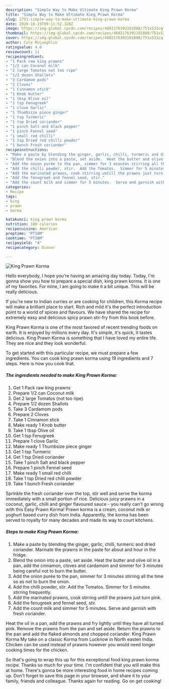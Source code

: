 ```yaml
---
description: "Simple Way to Make Ultimate King Prawn Korma"
title: "Simple Way to Make Ultimate King Prawn Korma"
slug: 2751-simple-way-to-make-ultimate-king-prawn-korma
date: 2020-10-19T09:11:52.328Z
image: https://img-global.cpcdn.com/recipes/4802176392101888/751x532cq70/king-prawn-korma-recipe-main-photo.jpg
thumbnail: https://img-global.cpcdn.com/recipes/4802176392101888/751x532cq70/king-prawn-korma-recipe-main-photo.jpg
cover: https://img-global.cpcdn.com/recipes/4802176392101888/751x532cq70/king-prawn-korma-recipe-main-photo.jpg
author: Cole McLaughlin
ratingvalue: 4.6
reviewcount: 11
recipeingredient:
- "1 Pack raw king prawns"
- "1/2 can Coconut milk"
- "2 large Tomatos not too ripe"
- "1/2 dozen Shallots"
- "3 Cardamom pods"
- "2 Cloves"
- "1 Cinnamon stick"
- "1 Knob butter"
- "1 tbsp Olive oil"
- "1 tsp Fenugreek"
- "1 clove Garlic"
- "1 Thumbsize piece ginger"
- "1 tsp Turmeric"
- "1 tsp Dried coriander"
- "1 pinch Salt and black pepper"
- "1 pinch Fennel seed"
- "1 small red chilli"
- "1 tsp Dried red chilli powder"
- "1 bunch Fresh coriander"
recipeinstructions:
- "Make a paste by blending the ginger, garlic, chilli, turmeric and dried coriander.  Marinate the prawns in the paste for about and hour in the fridge."
- "Blend the onion into a paste, set aside.  Heat the butter and olive oil in a pan, add the cinnamon, cloves and cardamom and simmer for 3 minutes being careful not to burn the butter."
- "Add the onion purée to the pan, simmer for 3 minutes stirring all the time so as not to burn the onion."
- "Add the chilli powder, stir.  Add the Tomatos.  Simmer for 5 minutes stirring frequently."
- "Add the marinated prawns, cook stirring untill the prawns just turn pink."
- "Add the fenugreek and fennel seed, stir."
- "Add the count milk and simmer for 5 minutes.  Serve and garnish with fresh coriander."
categories:
- Recipe
tags:
- king
- prawn
- korma

katakunci: king prawn korma 
nutrition: 108 calories
recipecuisine: American
preptime: "PT18M"
cooktime: "PT30M"
recipeyield: "4"
recipecategory: Dinner

---
```



![King Prawn Korma](https://img-global.cpcdn.com/recipes/4802176392101888/751x532cq70/king-prawn-korma-recipe-main-photo.jpg)

Hello everybody, I hope you're having an amazing day today. Today, I'm gonna show you how to prepare a special dish, king prawn korma. It is one of my favorites. For mine, I am going to make it a bit unique. This will be really delicious.

If you&#39;re new to Indian curries or are cooking for children, this Korma recipe will make a brilliant place to start. Rich and mild it&#39;s the perfect introduction point to a world of spices and flavours. We have shared the recipe for extremely easy and delicious spicy prawn stir-fry from this book before.

King Prawn Korma is one of the most favored of recent trending foods on earth. It is enjoyed by millions every day. It's simple, it's quick, it tastes delicious. King Prawn Korma is something that I have loved my entire life. They are nice and they look wonderful.


To get started with this particular recipe, we must prepare a few ingredients. You can cook king prawn korma using 19 ingredients and 7 steps. Here is how you cook that.

<!--inarticleads1-->

##### The ingredients needed to make King Prawn Korma:

1. Get 1 Pack raw king prawns
1. Prepare 1/2 can Coconut milk
1. Get 2 large Tomatos (not too ripe)
1. Prepare 1/2 dozen Shallots
1. Take 3 Cardamom pods
1. Prepare 2 Cloves
1. Take 1 Cinnamon stick
1. Make ready 1 Knob butter
1. Take 1 tbsp Olive oil
1. Get 1 tsp Fenugreek
1. Prepare 1 clove Garlic
1. Make ready 1 Thumbsize piece ginger
1. Get 1 tsp Turmeric
1. Get 1 tsp Dried coriander
1. Take 1 pinch Salt and black pepper
1. Prepare 1 pinch Fennel seed
1. Make ready 1 small red chilli
1. Take 1 tsp Dried red chilli powder
1. Take 1 bunch Fresh coriander


Sprinkle the fresh coriander over the top, stir well and serve the korma immediately with a small portion of rice. Delicious juicy prawns in a coconut, garlic, chilli and ginger flavoured sauce - you really can&#39;t go wrong with this Easy Prawn Korma! Prawn korma is a cream, coconut milk or yoghurt based curry dish from India. Apparently, the korma has been served to royalty for many decades and made its way to court kitchens. 

<!--inarticleads2-->

##### Steps to make King Prawn Korma:

1. Make a paste by blending the ginger, garlic, chilli, turmeric and dried coriander.  Marinate the prawns in the paste for about and hour in the fridge.
1. Blend the onion into a paste, set aside.  Heat the butter and olive oil in a pan, add the cinnamon, cloves and cardamom and simmer for 3 minutes being careful not to burn the butter.
1. Add the onion purée to the pan, simmer for 3 minutes stirring all the time so as not to burn the onion.
1. Add the chilli powder, stir.  Add the Tomatos.  Simmer for 5 minutes stirring frequently.
1. Add the marinated prawns, cook stirring untill the prawns just turn pink.
1. Add the fenugreek and fennel seed, stir.
1. Add the count milk and simmer for 5 minutes.  Serve and garnish with fresh coriander.


Heat the oil in a pan, add the prawns and fry lightly until they have all turned pink. Remove the prawns from the pan and set aside. Return the prawns to the pan and add the flaked almonds and chopped coriander. King Prawn Korma My take on a classic Korma from Lucknow in North easten India. Chicken can be used instead of prawns however you would need longer cooking times for the chicken. 

So that's going to wrap this up for this exceptional food king prawn korma recipe. Thanks so much for your time. I'm confident that you will make this at home. There's gonna be more interesting food in home recipes coming up. Don't forget to save this page in your browser, and share it to your family, friends and colleague. Thanks again for reading. Go on get cooking!

